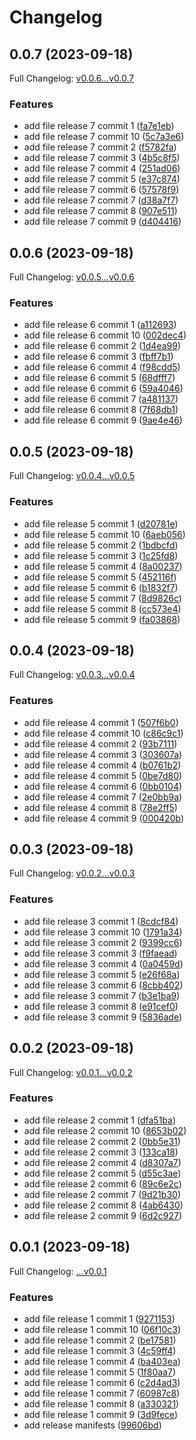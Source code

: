 # Changelog

## 0.0.7 (2023-09-18)

Full Changelog: [v0.0.6...v0.0.7](https://github.com/DefinitelyATestOrg/test-1-repo-1/compare/v0.0.6...v0.0.7)

### Features

* add file release 7 commit 1 ([fa7e1eb](https://github.com/DefinitelyATestOrg/test-1-repo-1/commit/fa7e1eb000a590e2e0a20eb194f6c6f47197fee2))
* add file release 7 commit 10 ([5c7a3e6](https://github.com/DefinitelyATestOrg/test-1-repo-1/commit/5c7a3e6ddea793c832f7f00fba2c24e86e13f2aa))
* add file release 7 commit 2 ([f5782fa](https://github.com/DefinitelyATestOrg/test-1-repo-1/commit/f5782facd60fd9534b0b33ac93fe047f2c87af0c))
* add file release 7 commit 3 ([4b5c8f5](https://github.com/DefinitelyATestOrg/test-1-repo-1/commit/4b5c8f5e08fbc9b06e6077d8f9174c53f2450687))
* add file release 7 commit 4 ([251ad06](https://github.com/DefinitelyATestOrg/test-1-repo-1/commit/251ad06070ea7492b775494da3e6bf6dc029d3fc))
* add file release 7 commit 5 ([e37c874](https://github.com/DefinitelyATestOrg/test-1-repo-1/commit/e37c874c19adabf8ae203f2f5203a8d2078ead10))
* add file release 7 commit 6 ([57578f9](https://github.com/DefinitelyATestOrg/test-1-repo-1/commit/57578f9db14751fce1102a6c571f2f2bd67ff9c0))
* add file release 7 commit 7 ([d38a7f7](https://github.com/DefinitelyATestOrg/test-1-repo-1/commit/d38a7f7081bfde578f86f8af29cf556282ae2380))
* add file release 7 commit 8 ([907e511](https://github.com/DefinitelyATestOrg/test-1-repo-1/commit/907e511ad768756d124758856d72a40c355b920e))
* add file release 7 commit 9 ([d404416](https://github.com/DefinitelyATestOrg/test-1-repo-1/commit/d4044160ec4d869fc9e21df567f77bee44a20838))

## 0.0.6 (2023-09-18)

Full Changelog: [v0.0.5...v0.0.6](https://github.com/DefinitelyATestOrg/test-1-repo-1/compare/v0.0.5...v0.0.6)

### Features

* add file release 6 commit 1 ([a112693](https://github.com/DefinitelyATestOrg/test-1-repo-1/commit/a1126935640f311a093d4b5bb55c2704f1ec708b))
* add file release 6 commit 10 ([002dec4](https://github.com/DefinitelyATestOrg/test-1-repo-1/commit/002dec4969c1c400675ca1363e2d4d1e10dde62d))
* add file release 6 commit 2 ([1d4ea99](https://github.com/DefinitelyATestOrg/test-1-repo-1/commit/1d4ea99355599e92ece203fcc2c1628b6c148e34))
* add file release 6 commit 3 ([fbff7b1](https://github.com/DefinitelyATestOrg/test-1-repo-1/commit/fbff7b125c97511401c12c4b59c4e2174afc9184))
* add file release 6 commit 4 ([f98cdd5](https://github.com/DefinitelyATestOrg/test-1-repo-1/commit/f98cdd5711b16599172394a9ce82b9c3f25964cf))
* add file release 6 commit 5 ([68dfff7](https://github.com/DefinitelyATestOrg/test-1-repo-1/commit/68dfff71e32cad67c7134c2a1de42854056231d2))
* add file release 6 commit 6 ([59a4046](https://github.com/DefinitelyATestOrg/test-1-repo-1/commit/59a4046b76b83262fb9314323e27b7cac4a00cd6))
* add file release 6 commit 7 ([a481137](https://github.com/DefinitelyATestOrg/test-1-repo-1/commit/a48113718ba1d238fec7b22205e6e68b3c2e81f5))
* add file release 6 commit 8 ([7f68db1](https://github.com/DefinitelyATestOrg/test-1-repo-1/commit/7f68db1c4ff21985a29a4aaba72f2bf27abbb951))
* add file release 6 commit 9 ([9ae4e46](https://github.com/DefinitelyATestOrg/test-1-repo-1/commit/9ae4e465a98a0ea0315433c276547765843243bf))

## 0.0.5 (2023-09-18)

Full Changelog: [v0.0.4...v0.0.5](https://github.com/DefinitelyATestOrg/test-1-repo-1/compare/v0.0.4...v0.0.5)

### Features

* add file release 5 commit 1 ([d20781e](https://github.com/DefinitelyATestOrg/test-1-repo-1/commit/d20781e2d87b2d01f2a6cf22d7ef9ca5caca686b))
* add file release 5 commit 10 ([6aeb056](https://github.com/DefinitelyATestOrg/test-1-repo-1/commit/6aeb05694a4700652d7d01a2865ec0f1654afeb7))
* add file release 5 commit 2 ([1bdbcfd](https://github.com/DefinitelyATestOrg/test-1-repo-1/commit/1bdbcfdc823ef046fa574244ff50eef75bfcf4dd))
* add file release 5 commit 3 ([1c25fd8](https://github.com/DefinitelyATestOrg/test-1-repo-1/commit/1c25fd87986d72a3b7bdb28c1cfa0c79d1b23a6b))
* add file release 5 commit 4 ([8a00237](https://github.com/DefinitelyATestOrg/test-1-repo-1/commit/8a00237817b3677bcda427b702836d2d67b12020))
* add file release 5 commit 5 ([452116f](https://github.com/DefinitelyATestOrg/test-1-repo-1/commit/452116fc4fe3d2298002ff6a430875684573a526))
* add file release 5 commit 6 ([b1832f7](https://github.com/DefinitelyATestOrg/test-1-repo-1/commit/b1832f759c272c52dfc90e438b11fc0149d68fb0))
* add file release 5 commit 7 ([8d9826c](https://github.com/DefinitelyATestOrg/test-1-repo-1/commit/8d9826c91f51cb3446dae63e9aa5ac7ccdb1929c))
* add file release 5 commit 8 ([cc573e4](https://github.com/DefinitelyATestOrg/test-1-repo-1/commit/cc573e470a9b1e2c92e48fa102668e036c5c0259))
* add file release 5 commit 9 ([fa03868](https://github.com/DefinitelyATestOrg/test-1-repo-1/commit/fa0386829589dc02d31c24ac7e94de8e0d4dbdcb))

## 0.0.4 (2023-09-18)

Full Changelog: [v0.0.3...v0.0.4](https://github.com/DefinitelyATestOrg/test-1-repo-1/compare/v0.0.3...v0.0.4)

### Features

* add file release 4 commit 1 ([507f6b0](https://github.com/DefinitelyATestOrg/test-1-repo-1/commit/507f6b0bc400cf6bc2723a87f63d63c815f23cad))
* add file release 4 commit 10 ([c86c9c1](https://github.com/DefinitelyATestOrg/test-1-repo-1/commit/c86c9c187d032dea39c193f9b366281d72172e91))
* add file release 4 commit 2 ([93b7111](https://github.com/DefinitelyATestOrg/test-1-repo-1/commit/93b7111716f634df7bce6b48ac7ab269e773676f))
* add file release 4 commit 3 ([303607a](https://github.com/DefinitelyATestOrg/test-1-repo-1/commit/303607a6ea50a513d098632eab7046522b1a1eb3))
* add file release 4 commit 4 ([b0761b2](https://github.com/DefinitelyATestOrg/test-1-repo-1/commit/b0761b276115faec5ee58c448e02702b895b8941))
* add file release 4 commit 5 ([0be7d80](https://github.com/DefinitelyATestOrg/test-1-repo-1/commit/0be7d8075689b44e1c688d90ba5d8d0f2f2c942c))
* add file release 4 commit 6 ([0bb0104](https://github.com/DefinitelyATestOrg/test-1-repo-1/commit/0bb010428b64a08af1eee19d9b8b1a6020386f03))
* add file release 4 commit 7 ([2e0bb9a](https://github.com/DefinitelyATestOrg/test-1-repo-1/commit/2e0bb9a7fcff24a3ec6a5e03ee51df1ccd93e5b0))
* add file release 4 commit 8 ([78e2ff5](https://github.com/DefinitelyATestOrg/test-1-repo-1/commit/78e2ff51427def7850d5cac01446ec3ca5f0e52c))
* add file release 4 commit 9 ([000420b](https://github.com/DefinitelyATestOrg/test-1-repo-1/commit/000420bef0ef81698fa66783fa7b1fd03a131fa9))

## 0.0.3 (2023-09-18)

Full Changelog: [v0.0.2...v0.0.3](https://github.com/DefinitelyATestOrg/test-1-repo-1/compare/v0.0.2...v0.0.3)

### Features

* add file release 3 commit 1 ([8cdcf84](https://github.com/DefinitelyATestOrg/test-1-repo-1/commit/8cdcf84f271bab10a9f410bf5f167ba498fd37ae))
* add file release 3 commit 10 ([1791a34](https://github.com/DefinitelyATestOrg/test-1-repo-1/commit/1791a34780964b372bd65fa0a20006624e17e4b4))
* add file release 3 commit 2 ([9399cc6](https://github.com/DefinitelyATestOrg/test-1-repo-1/commit/9399cc659383e0b6219c846795cdf638ccc21c11))
* add file release 3 commit 3 ([f9faead](https://github.com/DefinitelyATestOrg/test-1-repo-1/commit/f9faead93daffec5a9c2623b0121d855338e18c8))
* add file release 3 commit 4 ([0a0459d](https://github.com/DefinitelyATestOrg/test-1-repo-1/commit/0a0459dbcde07f9dd4e53751ba7c14b68b6903a2))
* add file release 3 commit 5 ([e26f68a](https://github.com/DefinitelyATestOrg/test-1-repo-1/commit/e26f68a6119587c26e52fb1fc3f84252db42ed34))
* add file release 3 commit 6 ([8cbb402](https://github.com/DefinitelyATestOrg/test-1-repo-1/commit/8cbb402ec3fa36d64053c9f73ce6b1a0ac600636))
* add file release 3 commit 7 ([b3e1ba9](https://github.com/DefinitelyATestOrg/test-1-repo-1/commit/b3e1ba926b5cb0f642d6a67b961705f60103facc))
* add file release 3 commit 8 ([e91cef0](https://github.com/DefinitelyATestOrg/test-1-repo-1/commit/e91cef0fe0e7fbb2a96a2b7c5b98758234da4f6d))
* add file release 3 commit 9 ([5836ade](https://github.com/DefinitelyATestOrg/test-1-repo-1/commit/5836ade78598fc950c84b8105f70438ec104a3cd))

## 0.0.2 (2023-09-18)

Full Changelog: [v0.0.1...v0.0.2](https://github.com/DefinitelyATestOrg/test-1-repo-1/compare/v0.0.1...v0.0.2)

### Features

* add file release 2 commit 1 ([dfa51ba](https://github.com/DefinitelyATestOrg/test-1-repo-1/commit/dfa51ba610c7c837e361f0ee63a8ab6b55d2e01c))
* add file release 2 commit 10 ([8653b02](https://github.com/DefinitelyATestOrg/test-1-repo-1/commit/8653b0252cd608c5322536a92f336ab30d517c9e))
* add file release 2 commit 2 ([0bb5e31](https://github.com/DefinitelyATestOrg/test-1-repo-1/commit/0bb5e31ad015ddba35a6cf96806455cdf372365f))
* add file release 2 commit 3 ([133ca18](https://github.com/DefinitelyATestOrg/test-1-repo-1/commit/133ca187056c47b9fc1202a7a3efa4b2a0f13b74))
* add file release 2 commit 4 ([d8307a7](https://github.com/DefinitelyATestOrg/test-1-repo-1/commit/d8307a74c9f31e734d17f5a5b0d3bb84eb0d94a4))
* add file release 2 commit 5 ([d55c3ae](https://github.com/DefinitelyATestOrg/test-1-repo-1/commit/d55c3ae7b0bd1fbffd3b4ecfb2dda526e67cd3b5))
* add file release 2 commit 6 ([89c6e2c](https://github.com/DefinitelyATestOrg/test-1-repo-1/commit/89c6e2c79e38035e6dc808b0865cb1b0ee554657))
* add file release 2 commit 7 ([9d21b30](https://github.com/DefinitelyATestOrg/test-1-repo-1/commit/9d21b30a7c3926cb8bbc59bfdd8ec0d1cb6c89af))
* add file release 2 commit 8 ([4ab6430](https://github.com/DefinitelyATestOrg/test-1-repo-1/commit/4ab6430dd3fb6eecffc1e74f6df04232c03c0844))
* add file release 2 commit 9 ([6d2c927](https://github.com/DefinitelyATestOrg/test-1-repo-1/commit/6d2c927c0ed035c4d71b350422c7969defc118fa))

## 0.0.1 (2023-09-18)

Full Changelog: [...v0.0.1](https://github.com/DefinitelyATestOrg/test-1-repo-1/compare/...v0.0.1)

### Features

* add file release 1 commit 1 ([9271153](https://github.com/DefinitelyATestOrg/test-1-repo-1/commit/92711537b78f1d15970a1335c93b91dacbd2cf8f))
* add file release 1 commit 10 ([06f10c3](https://github.com/DefinitelyATestOrg/test-1-repo-1/commit/06f10c31d7e1b1c071d582ca4cc9ae344062806b))
* add file release 1 commit 2 ([be17581](https://github.com/DefinitelyATestOrg/test-1-repo-1/commit/be175817a0770cd31dbaece40a8d2a1f30f3d453))
* add file release 1 commit 3 ([4c59ff4](https://github.com/DefinitelyATestOrg/test-1-repo-1/commit/4c59ff44475b48b7afea4ff78eb3c8e97c92eaae))
* add file release 1 commit 4 ([ba403ea](https://github.com/DefinitelyATestOrg/test-1-repo-1/commit/ba403ea60bad4bb1623efe547c537964874faac6))
* add file release 1 commit 5 ([1f80aa7](https://github.com/DefinitelyATestOrg/test-1-repo-1/commit/1f80aa7c7d3925ee226ff662c03e5842725360b5))
* add file release 1 commit 6 ([c2d4ad3](https://github.com/DefinitelyATestOrg/test-1-repo-1/commit/c2d4ad3ba153015ea5f7fe1fb1ea82e2c5c34db0))
* add file release 1 commit 7 ([60987c8](https://github.com/DefinitelyATestOrg/test-1-repo-1/commit/60987c8614a24169a4491d4468445d14bb5f6791))
* add file release 1 commit 8 ([a330321](https://github.com/DefinitelyATestOrg/test-1-repo-1/commit/a330321b6145b5a3d59dbe621cb893fb1bc61f62))
* add file release 1 commit 9 ([3d9fece](https://github.com/DefinitelyATestOrg/test-1-repo-1/commit/3d9fecec3ca812d420aeccdc861e78639477e389))
* add release manifests ([99606bd](https://github.com/DefinitelyATestOrg/test-1-repo-1/commit/99606bd79dc948aff4f859c3eabb6500cf905d84))
